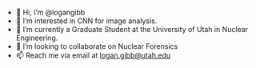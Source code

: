 - 👋 Hi, I’m @logangibb
- 👀 I’m interested in CNN for image analysis.
- 🌱 I’m currently a Graduate Student at the University of Utah in Nuclear Engineering.
- 💞️ I’m looking to collaborate on Nuclear Forensics
- 📫 Reach me via email at logan.gibb@utah.edu

<!---
logangibb/logangibb is a ✨ special ✨ repository because its `README.md` (this file) appears on your GitHub profile.
You can click the Preview link to take a look at your changes.
--->
